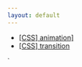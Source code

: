 ```yaml
---
layout: default
---
```


<ul class="list">
  <li><a href="css_animation.md">[CSS] animation]</li>
  <li><a href="#">[CSS] transition</a></li>
</ul>
`
